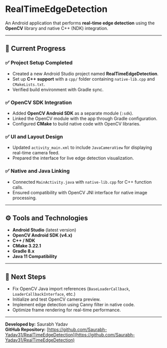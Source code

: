 # RealTimeEdgeDetection

An Android application that performs **real-time edge detection** using the **OpenCV** library and native C++ (NDK) integration.

---

## 📍 Current Progress

### ✅ Project Setup Completed
- Created a new Android Studio project named **RealTimeEdgeDetection**.
- Set up **C++ support** with a `cpp/` folder containing `native-lib.cpp` and `CMakeLists.txt`.
- Verified build environment with Gradle sync.

### ✅ OpenCV SDK Integration
- Added **OpenCV Android SDK** as a separate module (`:sdk`).
- Linked the OpenCV module with the app through Gradle configuration.
- Configured **CMake** to build native code with OpenCV libraries.

### ✅ UI and Layout Design
- Updated `activity_main.xml` to include `JavaCameraView` for displaying real-time camera feed.
- Prepared the interface for live edge detection visualization.

### ✅ Native and Java Linking
- Connected `MainActivity.java` with `native-lib.cpp` for C++ function calls.
- Ensured compatibility with OpenCV JNI interface for native image processing.

---

## ⚙️ Tools and Technologies

- **Android Studio** (latest version)
- **OpenCV Android SDK (v4.x)**
- **C++ / NDK**
- **CMake 3.22.1**
- **Gradle 8.x**
- **Java 11 Compatibility**

---

## 🚧 Next Steps

- Fix OpenCV Java import references (`BaseLoaderCallback`, `LoaderCallbackInterface`, etc.)
- Initialize and test OpenCV camera preview.
- Implement edge detection using Canny filter in native code.
- Optimize frame rendering for real-time performance.

---

**Developed by:** Saurabh Yadav  
**GitHub Repository:** [https://github.com/Saurabh-Yadav31/RealTimeEdgeDetection](https://github.com/Saurabh-Yadav31/RealTimeEdgeDetection)
